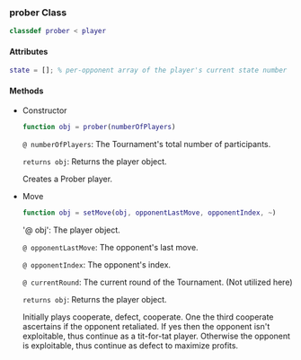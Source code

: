 ### prober Class
```matlab
classdef prober < player
```
#### Attributes
```matlab
state = []; % per-opponent array of the player's current state number
```
#### Methods
- Constructor
    ```matlab
    function obj = prober(numberOfPlayers)
    ```
    `@ numberOfPlayers`: The Tournament's total number of participants.

    `returns obj`: Returns the player object. 
    
    Creates a Prober player.

- Move
    ```matlab
    function obj = setMove(obj, opponentLastMove, opponentIndex, ~)
    ```
    '@ obj': The player object.

    `@ opponentLastMove`: The opponent's last move.

    `@ opponentIndex`: The opponent's index.

    `@ currentRound`: The current round of the Tournament. (Not utilized here)
 
    `returns obj`: Returns the player object. 

    Initially plays cooperate, defect, cooperate. One the third cooperate ascertains if the opponent retaliated. If yes then the opponent isn't exploitable, thus continue as a tit-for-tat player. Otherwise the opponent is exploitable, thus continue as defect to maximize profits.
